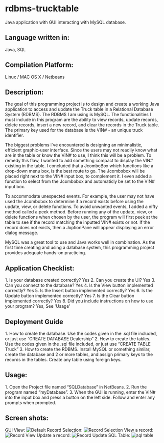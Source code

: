 # rdbms-trucktable
Java application with GUI interacting with MySQL database. 

<h2>Language written in:</h2>
<p>Java, SQL</p>

<h2>Compilation Platform:</h2>
<p>Linux / MAC OS X / Netbeans</p>

<h2>Description:</h2>
<p>The goal of this programming project is to design and create a working Java application to access and update the Truck table in a Relational Database System (RDBMS). The RDBMS I am using is MySQL. The functionalities I must include in this program are the ability to view records, update records, delete records, insert a new record, and clear the records in the Truck table. The primary key used for the database is the VIN# - an unique truck identifier. </p>
<p>The biggest problems I've encountered is designing an minimalistic, efficient graphic-user interface. Since the users may not readily know what are in the table or know the VIN# to use, I think this will be a problem. To remedy this flaw, I wanted to add something compact to display the VIN# existing in the table. I concluded that a JcomboBox which functions like a drop-down menu box, is the best route to go. The Jcombobox will be placed right next to the VIN# input box, to complement it. I even added a function to select from the Jcombobox and automaticly be set to the VIN# input box. </p>
<p>To accommodate unexpected events. For example, the user may not have used the Jcombobox to determine if a record exists before using the update, view, or delete functions. To avoid unwanted events, I added a nifty method called a peek method. Before running any of the update, view, or delete functions when chosen by the user, the program will first peek at the table to see if the record matching the inputted VIN# exists or not. If the record does not exists, then a JoptionPane will appear displaying an error dialog message.</p>
<p>MySQL was a great tool to use and Java works well in combination. As the first time creating and using a database system, this programming project provides adequate hands-on practicing. </p>

<h2>Application Checklist:</h2>
 1.	Is your database created correctly? 		Yes
 2.	Can you create the UI?		Yes
 3.	Can you connect to the database?		Yes
 4.	Is the View button implemented correctly?		Yes
 5.	Is the Insert button implemented correctly?		Yes
 6.	Is the Update button implemented correctly?		Yes
 7.	Is the Clear button implemented correctly?		Yes
 8.	Did you include instructions on how to use your program? 		Yes, See 'Usage'

<h2>Deployment Guide</h2>	
 1.	How to create the database.	
	Use the codes given in the .sql file included, or just use “CREATE DATABASE Dealership”
 2.	How to create the tables.
	Use the codes given in the .sql file included, or just use “CREATE TABLE Truck”
 3.	How to create the RDBMS.
	Install MySQL or something similar, create the database and 2 or more tables, and assign primary keys to the records in the tables. Create any table using foreign keys.

 
<h2>Usage:</h2>
 1.	Open the Project file named “SQLDatabase” in NetBeans.
 2.	Run the program named “myDatabase”.
 3.	When the GUI is running, enter the VIN# into the input box and press a button on the left side. Follow and enter any prompts when prompted. 

<h2>Screen shots:</h2>
GUI View:
<img src="https://github.com/netlams/rdbms-trucktable/blob/master/ScreenShots/1.default.jpg" alt="Default">
Record Selection:
<img src="https://github.com/netlams/rdbms-trucktable/blob/master/ScreenShots/2.selection.jpg" alt="Record Selection">
View a record:
<img src="https://github.com/netlams/rdbms-trucktable/blob/master/ScreenShots/3.view.jpg" alt="Record View">
Update a record:
<img src="https://github.com/netlams/rdbms-trucktable/blob/master/ScreenShots/4.update.jpg" alt="Record Update">
SQL Table:
<img src="https://github.com/netlams/rdbms-trucktable/blob/master/ScreenShots/7.sqltable.jpg" alt="sql table">
